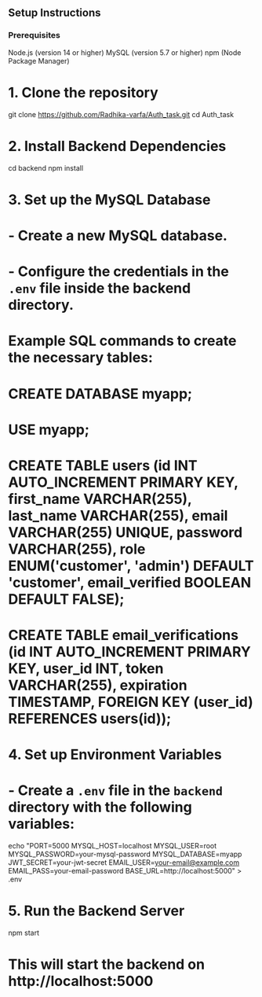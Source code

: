 ## Setup Instructions

### Prerequisites
Node.js (version 14 or higher)
MySQL (version 5.7 or higher)
npm (Node Package Manager)


# 1. Clone the repository
git clone https://github.com/Radhika-varfa/Auth_task.git
cd Auth_task

# 2. Install Backend Dependencies
cd backend
npm install

# 3. Set up the MySQL Database
# - Create a new MySQL database.
# - Configure the credentials in the `.env` file inside the backend directory.

# Example SQL commands to create the necessary tables:
# CREATE DATABASE myapp;
# USE myapp;
# CREATE TABLE users (id INT AUTO_INCREMENT PRIMARY KEY, first_name VARCHAR(255), last_name VARCHAR(255), email VARCHAR(255) UNIQUE, password VARCHAR(255), role ENUM('customer', 'admin') DEFAULT 'customer', email_verified BOOLEAN DEFAULT FALSE);
# CREATE TABLE email_verifications (id INT AUTO_INCREMENT PRIMARY KEY, user_id INT, token VARCHAR(255), expiration TIMESTAMP, FOREIGN KEY (user_id) REFERENCES users(id));

# 4. Set up Environment Variables
# - Create a `.env` file in the `backend` directory with the following variables:

echo "PORT=5000
MYSQL_HOST=localhost
MYSQL_USER=root
MYSQL_PASSWORD=your-mysql-password
MYSQL_DATABASE=myapp
JWT_SECRET=your-jwt-secret
EMAIL_USER=your-email@example.com
EMAIL_PASS=your-email-password
BASE_URL=http://localhost:5000" > .env

# 5. Run the Backend Server
npm start
# This will start the backend on http://localhost:5000


